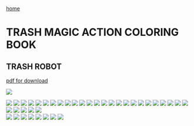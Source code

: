 [home](scrolls/home)

# TRASH MAGIC ACTION COLORING BOOK

## TRASH ROBOT

[pdf for download](booklettersizebooklet.pdf)

![](symbolserver/symbolfeed/trashrobotavatar.svg)

![](imageserver/uploadimages/cover.png)
![](imageserver/uploadimages/trashrobot.png)
![](imageserver/uploadimages/image12.png)
![](imageserver/uploadimages/magicsymbols.png)
![](imageserver/uploadimages/trashcore.png)
![](imageserver/uploadimages/image13.png)
![](imageserver/uploadimages/image14.png)
![](imageserver/uploadimages/trashgraph.png)
![](imageserver/uploadimages/trashfactory.png)
![](imageserver/uploadimages/trashfeed.png)
![](imageserver/uploadimages/community.png)
![](imageserver/uploadimages/bulletinboard.png)
![](imageserver/uploadimages/trashstation.png)
![](imageserver/uploadimages/trashacademy.png)
![](imageserver/uploadimages/trashlabs.png)
![](imageserver/uploadimages/geometronscroll.png)
![](imageserver/uploadimages/image17.png)
![](imageserver/uploadimages/magicbook.png)
![](imageserver/uploadimages/web.png)
![](imageserver/uploadimages/streets.png)
![](imageserver/uploadimages/watershed.png)
![](imageserver/uploadimages/travels.png)
![](imageserver/uploadimages/events.png)
![](imageserver/uploadimages/shapes.png)
![](imageserver/uploadimages/circles6.png)
![](imageserver/uploadimages/image4.png)
![](imageserver/uploadimages/image5.png)
![](imageserver/uploadimages/image6.png)
![](imageserver/uploadimages/image7.png)
![](imageserver/uploadimages/image18.png)		
![](imageserver/uploadimages/qubert.png)
![](imageserver/uploadimages/pi.png)
![](imageserver/uploadimages/artbox.png)
![](imageserver/uploadimages/image9.png)
![](imageserver/uploadimages/flag.png)
![](imageserver/uploadimages/bag.png)
![](imageserver/uploadimages/image10.png)
![](imageserver/uploadimages/image1.png)
